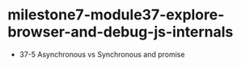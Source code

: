 # milestone7-module37-explore-browser-and-debug-js-internals

- 37-5 Asynchronous vs Synchronous and promise
